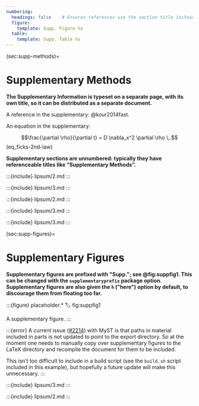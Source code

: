 ```yaml
---
numbering:
  headings: false    # Ensures references use the section title instead of the number
  figure:
    template: Supp. Figure %s
  table:
    template: Supp. Table %s  
---
```


(sec:supp-methods)=
# Supplementary Methods

__The Supplementary Information is typeset on a separate page, with its own title, so it can be distributed as a separate document.__

A reference in the supplementary: @kour2014fast.

An equation in the supplementary:

$$\frac{\partial \rho}{\partial t} = D \nabla_x^2 \partial \rho \,.$$ (eq_ficks-2nd-law)

__Supplementary sections are unnumbered: typically they have referenceable titles like “Supplementary Methods”.__


:::{include} lipsum/2.md
:::

:::{include} lipsum/3.md
:::

:::{include} lipsum/2.md
:::

:::{include} lipsum/3.md
:::

:::{include} lipsum/3.md
:::

(sec:supp-figures)=
# Supplementary Figures

__Supplementary figures are prefixed with "Supp."; see @fig:suppfig1.
This can be changed with the `supplementaryprefix` package option.
Supplementary figures are also given the `h` ("here") option by default, to discourage them from floating too far.__

:::{figure} placeholder.*
:label: fig:suppfig1

A supplementary figure.
:::

:::{error}
A current issue ([#2214](https://github.com/jupyter-book/mystmd/issues/2214)) with MyST is that paths in material included in parts is not updated to point to the export directory.
So at the moment one needs to manually copy over supplementary figures to the LaTeX directory and recompile the document for them to be included.

This isn’t too difficult to include in a build script (see the `build.sh` script included in this example), but hopefully a future update will make this unnecessary.
:::

:::{include} lipsum/3.md
:::

:::{include} lipsum/2.md
:::

